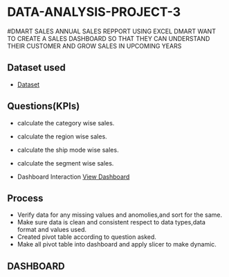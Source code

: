 # DATA-ANALYSIS-PROJECT-3

#DMART SALES ANNUAL SALES REPPORT USING EXCEL 
DMART WANT TO CREATE A SALES DASHBOARD SO THAT THEY CAN UNDERSTAND THEIR CUSTOMER AND GROW SALES IN UPCOMING YEARS 

## Dataset used
- <a href="https://github.com/Monoj123991/DATA-ANALYSIS-PROJECT-3/blob/main/DMart%20Sales%20Dashboard%202024.xlsx">Dataset</a>

## Questions(KPIs)
- calculate the category wise sales.
- calculate the region wise sales.
- calculate the ship mode wise sales.
- calculate the segment wise sales.


- Dashboard Interaction <a href="https://github.com/Monoj123991/DATA-ANALYSIS-PROJECT-3/blob/main/Screenshot%202025-05-25%20004627.png">View Dashboard<a/>

## Process
- Verify data for any missing values and anomolies,and sort for the same.
- Make sure data is clean and consistent respect to data types,data format and values used.
- Created pivot table according to question asked.
- Make all pivot table into dashboard and apply slicer to make dynamic.

## DASHBOARD
